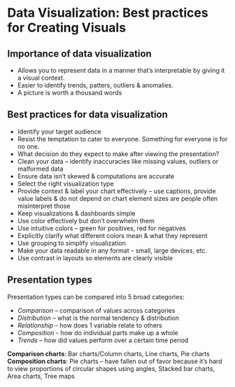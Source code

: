 # Data Visualization: Best practices for Creating Visuals

## Importance of data visualization
- Allows you to represent data in a manner that’s interpretable by giving it a visual context.
- Easier to identify trends, patters, outliers & anomalies.
- A picture is worth a thousand words

## Best practices for data visualization
- Identify your target audience
- Resist the temptation to cater to everyone. Something for everyone is for no one.
- What decision do they expect to make after viewing the presentation?
- Clean your data – identify inaccuracies like missing values, outliers or malformed data
- Ensure data isn’t skewed & computations are accurate
- Select the right visualization type
- Provide context & label your chart effectively – use captions, provide value labels & do not depend on chart element sizes are people often misinterpret those
- Keep visualizations & dashboards simple
- Use color effectively but don’t overwhelm them
- Use intuitive colors – green for positives, red for negatives
- Explicitly clarify what different colors mean & what they represent
- Use grouping to simplify visualization
- Make your data readable in any format – small, large devices, etc.
- Use contrast in layouts so elements are clearly visible

## Presentation types
Presentation types can be compared into 5 broad categories:
- *Comparison* – comparison of values across categories
- *Distribution* – what is the normal tendency & distribution
- *Relationship* – how does 1 variable relate to others
- *Composition* - how do individual parts make up a whole
- *Trends* – how did values perform over a certain time period

**Comparison charts**: Bar charts/Column charts, Line charts, Pie charts
**Composition charts**: Pie charts – have fallen out of favor because it’s hard to view proportions of circular shapes using angles, Stacked bar charts, Area charts, Tree maps
